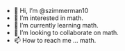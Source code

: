 - 👋 Hi, I’m @szimmerman10
- 👀 I’m interested in math.
- 🌱 I’m currently learning math.
- 💞️ I’m looking to collaborate on math.
- 📫 How to reach me ... math.

<!---
szimmerman10/szimmerman10 is a ✨ special ✨ repository because its `README.md` (this file) appears on your GitHub profile.
You can click the Preview link to take a look at your changes.
--->
